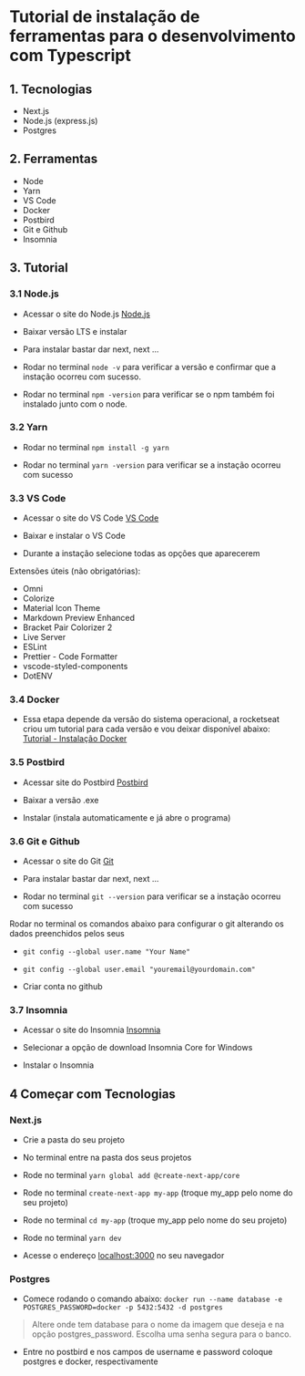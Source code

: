 # Tutorial de instalação de ferramentas para o desenvolvimento com Typescript

## 1. Tecnologias
- Next.js
- Node.js (express.js)
- Postgres

## 2. Ferramentas
- Node
- Yarn
- VS Code
- Docker
- Postbird
- Git e Github
- Insomnia

## 3. Tutorial

### 3.1 Node.js

- Acessar o site do Node.js
[Node.js](https://nodejs.org/en/)

- Baixar versão LTS e instalar

- Para instalar bastar dar next, next ...

- Rodar no terminal `node -v` para verificar a versão e confirmar que a instação ocorreu com sucesso.

- Rodar no terminal `npm -version` para verificar se o npm também foi instalado junto com o node.

### 3.2 Yarn

- Rodar no terminal `npm install -g yarn`

- Rodar no terminal `yarn -version` para verificar se a instação ocorreu com sucesso

### 3.3 VS Code
- Acessar o site do VS Code
[VS Code](https://code.visualstudio.com/download)

- Baixar e instalar o VS Code

- Durante a instação selecione todas as opções que aparecerem

Extensões úteis (não obrigatórias): 
- Omni
- Colorize
- Material Icon Theme
- Markdown Preview Enhanced
- Bracket Pair Colorizer 2
- Live Server
- ESLint
- Prettier - Code Formatter
- vscode-styled-components
- DotENV

### 3.4 Docker

- Essa etapa depende da versão do sistema operacional, a rocketseat criou um tutorial para cada versão e vou deixar disponível abaixo:
[Tutorial - Instalação Docker](https://www.notion.so/Instalando-Docker-6290d9994b0b4555a153576a1d97bee2)

### 3.5 Postbird

- Acessar site do Postbird
[Postbird](https://www.electronjs.org/apps/postbird)

- Baixar a versão .exe

- Instalar (instala automaticamente e já abre o programa)

### 3.6 Git e Github

- Acessar o site do Git
[Git](https://git-scm.com/downloads)

- Para instalar bastar dar next, next ...

- Rodar no terminal `git --version` para verificar se a instação ocorreu com sucesso

Rodar no terminal os comandos abaixo para configurar o git alterando os dados preenchidos pelos seus

- `git config --global user.name "Your Name"`
- `git config --global user.email "youremail@yourdomain.com"`

- Criar conta no github

### 3.7 Insomnia

- Acessar o site do Insomnia
[Insomnia](https://insomnia.rest/download/)

- Selecionar a opção de download Insomnia Core for Windows

- Instalar o Insomnia

## 4 Começar com Tecnologias

### Next.js

- Crie a pasta do seu projeto

- No terminal entre na pasta dos seus projetos

- Rode no terminal `yarn global add @create-next-app/core`

- Rode no terminal `create-next-app my-app` (troque my_app pelo nome do seu projeto)

- Rode no terminal `cd my-app` (troque my_app pelo nome do seu projeto)

- Rode no terminal `yarn dev`

- Acesse o endereço [localhost:3000](http://localhost:3000/) no seu navegador

### Postgres

- Comece rodando o comando abaixo:
`docker run --name database -e POSTGRES_PASSWORD=docker -p 5432:5432 -d postgres`

> Altere onde tem database para o nome da imagem que deseja e na opção postgres_password. Escolha uma senha segura para o banco.

- Entre no postbird e nos campos de username e password coloque postgres e docker, respectivamente

